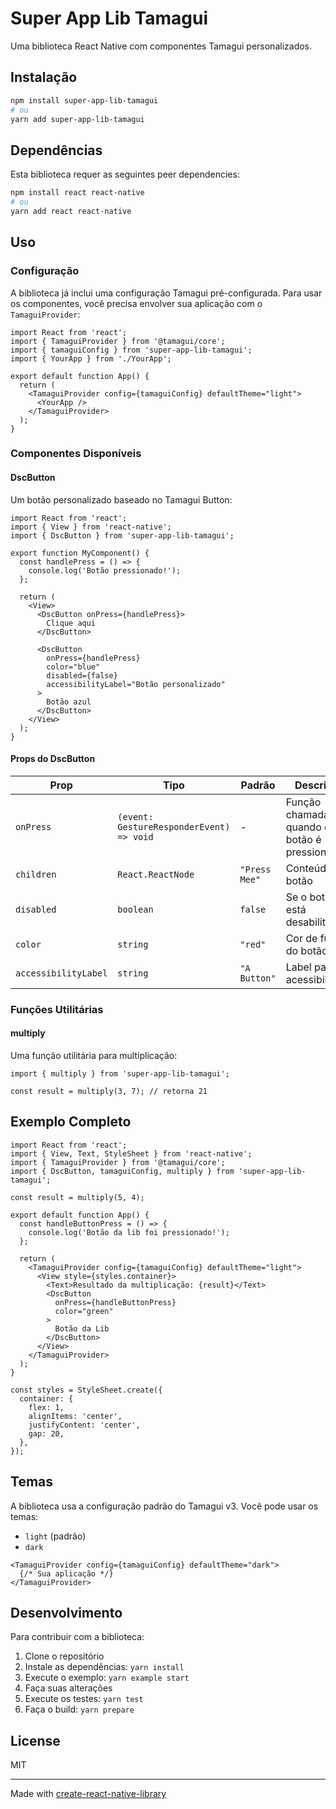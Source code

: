 # Super App Lib Tamagui

Uma biblioteca React Native com componentes Tamagui personalizados.

## Instalação

```bash
npm install super-app-lib-tamagui
# ou
yarn add super-app-lib-tamagui
```

## Dependências

Esta biblioteca requer as seguintes peer dependencies:

```bash
npm install react react-native
# ou
yarn add react react-native
```

## Uso

### Configuração

A biblioteca já inclui uma configuração Tamagui pré-configurada. Para usar os componentes, você precisa envolver sua aplicação com o `TamaguiProvider`:

```tsx
import React from 'react';
import { TamaguiProvider } from '@tamagui/core';
import { tamaguiConfig } from 'super-app-lib-tamagui';
import { YourApp } from './YourApp';

export default function App() {
  return (
    <TamaguiProvider config={tamaguiConfig} defaultTheme="light">
      <YourApp />
    </TamaguiProvider>
  );
}
```

### Componentes Disponíveis

#### DscButton

Um botão personalizado baseado no Tamagui Button:

```tsx
import React from 'react';
import { View } from 'react-native';
import { DscButton } from 'super-app-lib-tamagui';

export function MyComponent() {
  const handlePress = () => {
    console.log('Botão pressionado!');
  };

  return (
    <View>
      <DscButton onPress={handlePress}>
        Clique aqui
      </DscButton>
      
      <DscButton 
        onPress={handlePress}
        color="blue"
        disabled={false}
        accessibilityLabel="Botão personalizado"
      >
        Botão azul
      </DscButton>
    </View>
  );
}
```

#### Props do DscButton

| Prop | Tipo | Padrão | Descrição |
|------|------|--------|-----------|
| `onPress` | `(event: GestureResponderEvent) => void` | - | Função chamada quando o botão é pressionado |
| `children` | `React.ReactNode` | `"Press Mee"` | Conteúdo do botão |
| `disabled` | `boolean` | `false` | Se o botão está desabilitado |
| `color` | `string` | `"red"` | Cor de fundo do botão |
| `accessibilityLabel` | `string` | `"A Button"` | Label para acessibilidade |

### Funções Utilitárias

#### multiply

Uma função utilitária para multiplicação:

```tsx
import { multiply } from 'super-app-lib-tamagui';

const result = multiply(3, 7); // retorna 21
```

## Exemplo Completo

```tsx
import React from 'react';
import { View, Text, StyleSheet } from 'react-native';
import { TamaguiProvider } from '@tamagui/core';
import { DscButton, tamaguiConfig, multiply } from 'super-app-lib-tamagui';

const result = multiply(5, 4);

export default function App() {
  const handleButtonPress = () => {
    console.log('Botão da lib foi pressionado!');
  };

  return (
    <TamaguiProvider config={tamaguiConfig} defaultTheme="light">
      <View style={styles.container}>
        <Text>Resultado da multiplicação: {result}</Text>
        <DscButton 
          onPress={handleButtonPress}
          color="green"
        >
          Botão da Lib
        </DscButton>
      </View>
    </TamaguiProvider>
  );
}

const styles = StyleSheet.create({
  container: {
    flex: 1,
    alignItems: 'center',
    justifyContent: 'center',
    gap: 20,
  },
});
```

## Temas

A biblioteca usa a configuração padrão do Tamagui v3. Você pode usar os temas:

- `light` (padrão)
- `dark`

```tsx
<TamaguiProvider config={tamaguiConfig} defaultTheme="dark">
  {/* Sua aplicação */}
</TamaguiProvider>
```

## Desenvolvimento

Para contribuir com a biblioteca:

1. Clone o repositório
2. Instale as dependências: `yarn install`
3. Execute o exemplo: `yarn example start`
4. Faça suas alterações
5. Execute os testes: `yarn test`
6. Faça o build: `yarn prepare`

## License

MIT

---

Made with [create-react-native-library](https://github.com/callstack/react-native-builder-bob)
